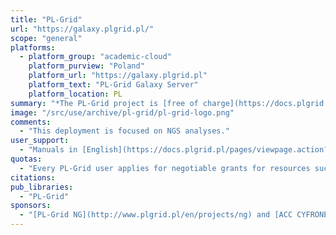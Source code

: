 ```yaml
---
title: "PL-Grid"
url: "https://galaxy.plgrid.pl/"
scope: "general"
platforms:
  - platform_group: "academic-cloud"
    platform_purview: "Poland"
    platform_url: "https://galaxy.plgrid.pl"
    platform_text: "PL-Grid Galaxy Server"
    platform_location: PL
summary: "*The PL-Grid project is [free of charge](https://docs.plgrid.pl/pages/viewpage.action?pageId=11306686#Diagnostykamolekularna(GalaxyServer)-platformaanalizydanychzNGS-becoming_userBecomingauser(Aktywowanieusługi)) for any Polish scientist. It is also free for any foreign collaborator of Polish scientists.*"
image: "/src/use/archive/pl-grid/pl-grid-logo.png"
comments:
  - "This deployment is focused on NGS analyses."
user_support:
  - "Manuals in [English](https://docs.plgrid.pl/pages/viewpage.action?pageId=11306686) and [Polish](https://docs.plgrid.pl/pages/viewpage.action?pageId=11306686)"
quotas:
  - "Every PL-Grid user applies for negotiable grants for resources such as cpu power, storage etc."
citations:
pub_libraries:
  - "PL-Grid"
sponsors:
  - "[PL-Grid NG](http://www.plgrid.pl/en/projects/ng) and [ACC CYFRONET AGH](http://www.cyfronet.krakow.pl/en/4421,main.html)"
---
```

